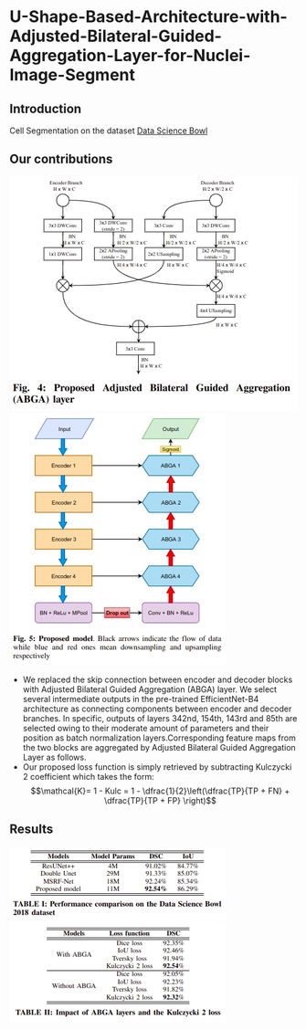 # U-Shape-Based-Architecture-with-Adjusted-Bilateral-Guided-Aggregation-Layer-for-Nuclei-Image-Segment
## Introduction
Cell Segmentation on the dataset [Data Science Bowl](https://www.kaggle.com/c/data-science-bowl-2018)
## Our contributions
![abga](https://github.com/tswizzle141/U-Shape-Based-Architecture-with-Adjusted-Bilateral-Guided-Aggregation-Layer-for-Nuclei-Image-Segment/blob/main/1.jpg)
![proposed-model](https://github.com/tswizzle141/U-Shape-Based-Architecture-with-Adjusted-Bilateral-Guided-Aggregation-Layer-for-Nuclei-Image-Segment/blob/main/2.jpg)
* We replaced the skip connection between encoder and decoder blocks with Adjusted Bilateral Guided Aggregation (ABGA) layer. We select several intermediate outputs in the pre-trained EfficientNet-B4 architecture as connecting components between encoder and decoder branches. In specific, outputs of layers 342nd, 154th, 143rd and 85th are selected owing to their moderate amount of parameters and their position as batch normalization layers.Corresponding feature maps from the two blocks are aggregated by Adjusted Bilateral Guided Aggregation Layer as follows. 
* Our proposed loss function is simply retrieved by subtracting Kulczycki 2 coefficient which takes the form:
$$\mathcal{K}= 1 - Kulc = 1 - \dfrac{1}{2}\left(\dfrac{TP}{TP + FN} + \dfrac{TP}{TP + FP} \right)$$
## Results
![table1](https://github.com/tswizzle141/U-Shape-Based-Architecture-with-Adjusted-Bilateral-Guided-Aggregation-Layer-for-Nuclei-Image-Segment/blob/main/3.jpg)
![table2](https://github.com/tswizzle141/U-Shape-Based-Architecture-with-Adjusted-Bilateral-Guided-Aggregation-Layer-for-Nuclei-Image-Segment/blob/main/4.jpg)
